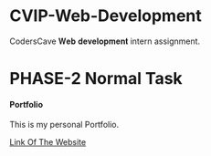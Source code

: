# CVIP-Web-Development
CodersCave 𝐖𝐞𝐛 𝐝𝐞𝐯𝐞𝐥𝐨𝐩𝐦𝐞𝐧𝐭 intern assignment.

# PHASE-2 Normal Task
#### Portfolio
This is my personal Portfolio.

[Link Of The Website](my-portfolio-cvip.netlify.app)
